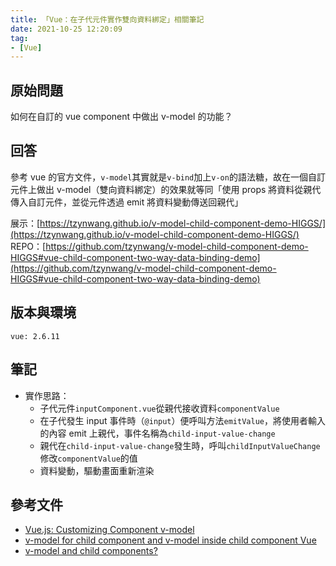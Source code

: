 ```yaml
---
title: 「Vue：在子代元件實作雙向資料綁定」相關筆記
date: 2021-10-25 12:20:09
tag:
- [Vue]
---
```


## 原始問題

如何在自訂的 vue component 中做出 v-model 的功能？

## 回答

參考 vue 的官方文件，`v-model`其實就是`v-bind`加上`v-on`的語法糖，故在一個自訂元件上做出 v-model（雙向資料綁定）的效果就等同「使用 props 將資料從親代傳入自訂元件，並從元件透過 emit 將資料變動傳送回親代」

展示：[https://tzynwang.github.io/v-model-child-component-demo-HIGGS/](https://tzynwang.github.io/v-model-child-component-demo-HIGGS/)
REPO：[https://github.com/tzynwang/v-model-child-component-demo-HIGGS#vue-child-component-two-way-data-binding-demo](https://github.com/tzynwang/v-model-child-component-demo-HIGGS#vue-child-component-two-way-data-binding-demo)

## 版本與環境

```
vue: 2.6.11
```

## 筆記

<script src="https://gist.github.com/tzynwang/24f924ee7295f6c08f7b47a0759d0576.js"></script>

- 實作思路：
  - 子代元件`inputComponent.vue`從親代接收資料`componentValue`
  - 在子代發生 input 事件時（`@input`）便呼叫方法`emitValue`，將使用者輸入的內容 emit 上親代，事件名稱為`child-input-value-change`
  - 親代在`child-input-value-change`發生時，呼叫`childInputValueChange`修改`componentValue`的值
  - 資料變動，驅動畫面重新渲染

## 參考文件

- [Vue.js: Customizing Component v-model](https://vuejs.org/v2/guide/components-custom-events.html#Customizing-Component-v-model)
- [v-model for child component and v-model inside child component Vue](https://stackoverflow.com/questions/52249365/v-model-for-child-component-and-v-model-inside-child-component-vue/)
- [v-model and child components?](https://stackoverflow.com/questions/47311936/v-model-and-child-components)
